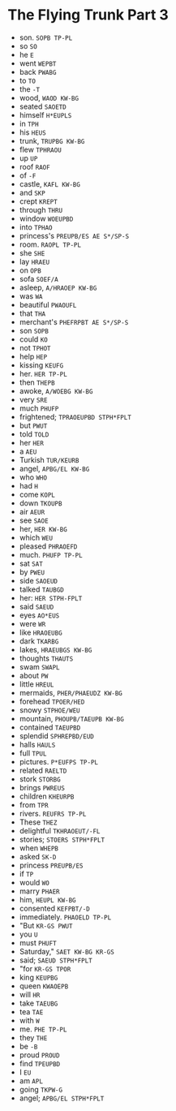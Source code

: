 # The Flying Trunk Part 3

* son. `SOPB TP-PL`
* so `SO`
* he `E`
* went `WEPBT`
* back `PWABG`
* to `TO`
* the `-T`
* wood, `WAOD KW-BG`
* seated `SAOETD`
* himself `H*EUPLS`
* in `TPH`
* his `HEUS`
* trunk, `TRUPBG KW-BG`
* flew `TPHRAOU`
* up `UP`
* roof `RAOF`
* of `-F`
* castle, `KAFL KW-BG`
* and `SKP`
* crept `KREPT`
* through `THRU`
* window `WOEUPBD`
* into `TPHAO`
* princess's `PREUPB/ES AE S*/SP-S`
* room. `RAOPL TP-PL`
* she `SHE`
* lay `HRAEU`
* on `OPB`
* sofa `SOEF/A`
* asleep, `A/HRAOEP KW-BG`
* was `WA`
* beautiful `PWAOUFL`
* that `THA`
* merchant's `PHEFRPBT AE S*/SP-S`
* son `SOPB`
* could `KO`
* not `TPHOT`
* help `HEP`
* kissing `KEUFG`
* her. `HER TP-PL`
* then `THEPB`
* awoke, `A/WOEBG KW-BG`
* very `SRE`
* much `PHUFP`
* frightened; `TPRAOEUPBD STPH*FPLT`
* but `PWUT`
* told `TOLD`
* her `HER`
* a `AEU`
* Turkish `TUR/KEURB`
* angel, `APBG/EL KW-BG`
* who `WHO`
* had `H`
* come `KOPL`
* down `TKOUPB`
* air `AEUR`
* see `SAOE`
* her, `HER KW-BG`
* which `WEU`
* pleased `PHRAOEFD`
* much. `PHUFP TP-PL`
* sat `SAT`
* by `PWEU`
* side `SAOEUD`
* talked `TAUBGD`
* her: `HER STPH-FPLT`
* said `SAEUD`
* eyes `AO*EUS`
* were `WR`
* like `HRAOEUBG`
* dark `TKARBG`
* lakes, `HRAEUBGS KW-BG`
* thoughts `THAUTS`
* swam `SWAPL`
* about `PW`
* little `HREUL`
* mermaids, `PHER/PHAEUDZ KW-BG`
* forehead `TPOER/HED`
* snowy `STPHOE/WEU`
* mountain, `PHOUPB/TAEUPB KW-BG`
* contained `TAEUPBD`
* splendid `SPHREPBD/EUD`
* halls `HAULS`
* full `TPUL`
* pictures. `P*EUFPS TP-PL`
* related `RAELTD`
* stork `STORBG`
* brings `PWREUS`
* children `KHEURPB`
* from `TPR`
* rivers. `REUFRS TP-PL`
* These `THEZ`
* delightful `TKHRAOEUT/-FL`
* stories; `STOERS STPH*FPLT`
* when `WHEPB`
* asked `SK-D`
* princess `PREUPB/ES`
* if `TP`
* would `WO`
* marry `PHAER`
* him, `HEUPL KW-BG`
* consented `KEFPBT/-D`
* immediately. `PHAOELD TP-PL`
* "But `KR-GS PWUT`
* you `U`
* must `PHUFT`
* Saturday," `SAET KW-BG KR-GS`
* said; `SAEUD STPH*FPLT`
* "for `KR-GS TPOR`
* king `KEUPBG`
* queen `KWAOEPB`
* will `HR`
* take `TAEUBG`
* tea `TAE`
* with `W`
* me. `PHE TP-PL`
* they `THE`
* be `-B`
* proud `PROUD`
* find `TPEUPBD`
* I `EU`
* am `APL`
* going `TKPW-G`
* angel; `APBG/EL STPH*FPLT`
